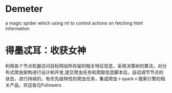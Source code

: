 # Demeter
a magic spider which using ml to control actions on fetching html information
# 得墨忒耳：收获女神
利用各个节点机器访问目标网站所存留的相关特征信息，采用决策树的算法，对分布式爬虫架构进行设计和开发,提交爬虫任务和爬取信息脚本后，自动调节节点的状态，进行持续的，有优先级特性的爬虫任务，集成爬虫＋spark＋搜索引擎的相关产品，欢迎各位Followers
